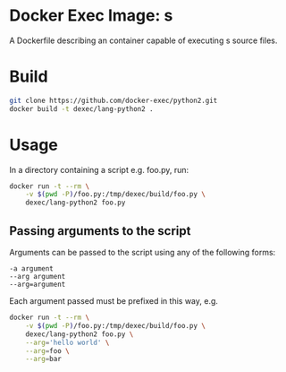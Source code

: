 # Docker Exec Image: s

A Dockerfile describing an container capable of executing s source files.

# Build

```sh
git clone https://github.com/docker-exec/python2.git
docker build -t dexec/lang-python2 .
```

# Usage

In a directory containing a script e.g. foo.py, run:

```sh
docker run -t --rm \
    -v $(pwd -P)/foo.py:/tmp/dexec/build/foo.py \
    dexec/lang-python2 foo.py
```

## Passing arguments to the script

Arguments can be passed to the script using any of the following forms:

```
-a argument
--arg argument
--arg=argument
```

Each argument passed must be prefixed in this way, e.g.

```sh
docker run -t --rm \
    -v $(pwd -P)/foo.py:/tmp/dexec/build/foo.py \
    dexec/lang-python2 foo.py \
    --arg='hello world' \
    --arg=foo \
    --arg=bar
```
